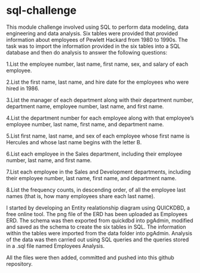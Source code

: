 # sql-challenge

This module challenge involved using SQL to perform data modeling, data engineering and data analysis.
Six tables were provided that provided information about employees of Pewlett Hackard from 1980 to 1990s.
The task was to import the information provided in the six tables into a SQL database and then do analysis to answer the following questions:

1.List the employee number, last name, first name, sex, and salary of each employee.

2.List the first name, last name, and hire date for the employees who were hired in 1986.

3.List the manager of each department along with their department number, department name, employee number, last name, and first name.

4.List the department number for each employee along with that employee’s employee number, last name, first name, and department name.

5.List first name, last name, and sex of each employee whose first name is Hercules and whose last name begins with the letter B.

6.List each employee in the Sales department, including their employee number, last name, and first name.

7.List each employee in the Sales and Development departments, including their employee number, last name, first name, and department name.

8.List the frequency counts, in descending order, of all the employee last names (that is, how many employees share each last name).

I started by developing an Entity realationship diagram using QUICKDBD, a free online tool.
The png file of the ERD has been uploaded as Employees ERD.
The schema was then exported from quickdbd into pgAdmin, modified and saved as the schema to create the six tables in SQL.
The information within the tables were imported from the data folder into pgAdmin.
Analysis of the data was then carried out using SQL queries and the queries stored in a .sql file named Employees Analysis.

All the files were then added, committed and pushed into this github repository.

